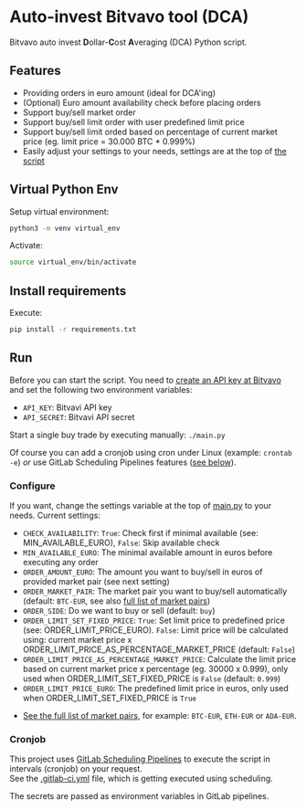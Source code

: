# Auto-invest Bitvavo tool (DCA)

Bitvavo auto invest **D**ollar-**C**ost **A**veraging (DCA) Python script.

## Features

- Providing orders in euro amount (ideal for DCA'ing)
- (Optional) Euro amount availability check before placing orders
- Support buy/sell market order
- Support buy/sell limit order with user predefined limit price
- Support buy/sell limit orded based on percentage of current market price (eg. limit price = 30.000 BTC * 0.999%)
- Easily adjust your settings to your needs, settings are at the top of [the script](main.py)

## Virtual Python Env

Setup virtual environment:

```sh
python3 -m venv virtual_env
```

Activate:

```sh
source virtual_env/bin/activate
```

## Install requirements

Execute:

```sh
pip install -r requirements.txt
```

## Run

Before you can start the script. You need to [create an API key at Bitvavo](https://account.bitvavo.com/user/api) and set the following two environment variables:

- `API_KEY`: Bitvavi API key
- `API_SECRET`: Bitvavi API secret

Start a single buy trade by executing manually: `./main.py`

Of course you can add a cronjob using cron under Linux (example: `crontab -e`) *or* use GitLab Scheduling Pipelines features ([see below](#cronjob)).

### Configure

If you want, change the settings variable at the top of [main.py](main.py) to your needs. Current settings:

- `CHECK_AVAILABILITY`: `True`: Check first if minimal available (see: MIN_AVAILABLE_EURO), `False`: Skip available check
- `MIN_AVAILABLE_EURO`: The minimal available amount in euros before executing any order
- `ORDER_AMOUNT_EURO`: The amount you want to buy/sell in euros of provided market pair (see next setting)
- `ORDER_MARKET_PAIR`: The market pair you want to buy/sell automatically (default: `BTC-EUR`, see also [full list of market pairs](https://api.bitvavo.com/v2/markets))
- `ORDER_SIDE`: Do we want to buy or sell (default: `buy`)
- `ORDER_LIMIT_SET_FIXED_PRICE`: `True`: Set limit price to predefined price (see: ORDER_LIMIT_PRICE_EURO). `False`: Limit price will be calculated using: current market price x ORDER_LIMIT_PRICE_AS_PERCENTAGE_MARKET_PRICE (default: `False`)
- `ORDER_LIMIT_PRICE_AS_PERCENTAGE_MARKET_PRICE`: Calculate the limit price based on current market price x percentage (eg. 30000 x 0.999), only used when ORDER_LIMIT_SET_FIXED_PRICE is `False` (default: `0.999`)
- `ORDER_LIMIT_PRICE_EURO`: The predefined limit price in euros, only used when ORDER_LIMIT_SET_FIXED_PRICE is `True`

* [See the full list of market pairs](https://api.bitvavo.com/v2/markets), for example: `BTC-EUR`, `ETH-EUR` or `ADA-EUR`.

### Cronjob

This project uses [GitLab Scheduling Pipelines](https://docs.gitlab.com/ee/ci/pipelines/schedules.html) to execute the script in intervals (cronjob) on your request.  
See the [.gitlab-ci.yml](.gitlab-ci.yml) file, which is getting executed using scheduling.

The secrets are passed as environment variables in GitLab pipelines.
